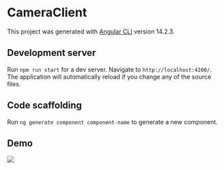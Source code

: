 # CameraClient

This project was generated with [Angular CLI](https://github.com/angular/angular-cli) version 14.2.3.

## Development server

Run `npm run start` for a dev server. Navigate to `http://localhost:4200/`. The application will automatically reload if you change any of the source files.

## Code scaffolding

Run `ng generate component component-name` to generate a new component.

## Demo 
![](https://github.com/Tealico/CameraFrontEnd/CameraClient.gif)
